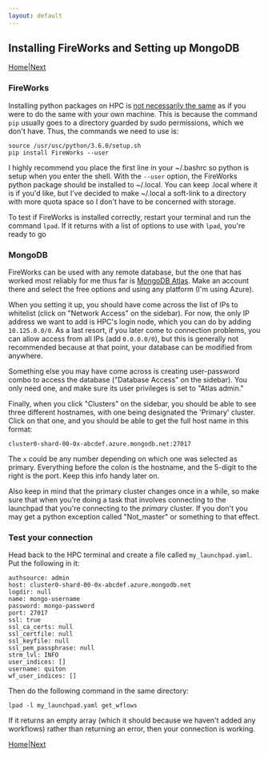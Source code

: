 ```yaml
---
layout: default
---
```


## Installing FireWorks and Setting up MongoDB

[Home](../)|[Next](./FW3-Running-Workflow.html)

### FireWorks

Installing python packages on HPC is [not necessarily the same](https://hpcc.usc.edu/support/documentation/python/) as if you were to do the same with your own machine. This is because the command `pip` usually goes to a directory guarded by sudo permissions, which we don't have. Thus, the commands we need to use is: 

```
source /usr/usc/python/3.6.0/setup.sh
pip install FireWorks --user
```

I highly recommend you place the first line in your ~/.bashrc so python is setup when you enter the shell. With the `--user` option, the FireWorks python package should be installed to ~/.local. You can keep .local where it is if you'd like, but I've decided to make ~/.local a soft-link to a directory with more quota space so I don't have to be concerned with storage.

To test if FireWorks is installed correctly, restart your terminal and run the command `lpad`. If it returns with a list of options to use with `lpad`, you're ready to go

### MongoDB

FireWorks can be used with any remote database, but the one that has worked most reliably for me thus far is [MongoDB Atlas](https://www.mongodb.com/cloud/atlas). Make an account there and select the free options and using any platform (I'm using Azure). 

When you setting it up, you should have come across the list of IPs to whitelist (click on "Network Access" on the sidebar). For now, the only IP address we want to add is HPC's login node, which you can do by adding `10.125.0.0/0`. As a last resort, if you later come to connection problems, you can allow access from all IPs (add `0.0.0.0/0`), but this is generally not recommended because at that point, your database can be modified from anywhere. 

Something else you may have come across is creating user-password combo to access the database ("Database Access" on the sidebar). You only need one, and make sure its user privileges is set to "Atlas admin." 

Finally, when you click "Clusters" on the sidebar, you should be able to see three different hostnames, with one being designated the 'Primary' cluster. Click on that one, and you should be able to get the full host name in this format:

```
cluster0-shard-00-0x-abcdef.azure.mongodb.net:27017
```

The `x` could be any number depending on which one was selected as primary. Everything before the colon is the hostname, and the 5-digit to the right is the port. Keep this info handy later on. 

Also keep in mind that the primary cluster changes once in a while, so make sure that when you're doing a task that involves connecting to the launchpad that you're connecting to the _primary_ cluster. If you don't you may get a python exception called "Not_master" or something to that effect.


### Test your connection
Head back to the HPC terminal and create a file called `my_launchpad.yaml`. Put the following in it:

```
authsource: admin
host: cluster0-shard-00-0x-abcdef.azure.mongodb.net
logdir: null
name: mongo-username
password: mongo-password
port: 27017
ssl: true
ssl_ca_certs: null
ssl_certfile: null
ssl_keyfile: null
ssl_pem_passphrase: null
strm_lvl: INFO
user_indices: []
username: quiton
wf_user_indices: []
```

Then do the following command in the same directory:

```
lpad -l my_launchpad.yaml get_wflows
```
If it returns an empty array (which it should because we haven't added any workflows) rather than returning an error, then your connection is working.


[Home](../)|[Next](./FW3-Running-Workflow.html)